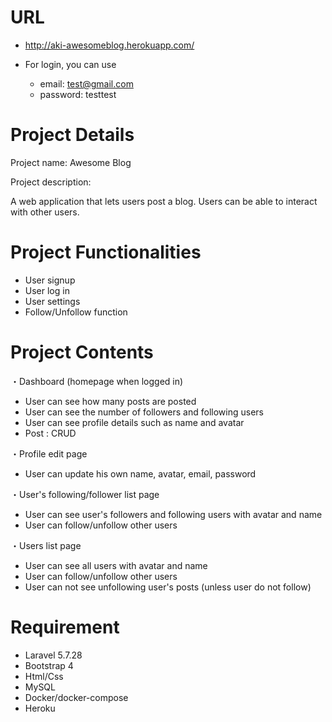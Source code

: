 # URL
* http://aki-awesomeblog.herokuapp.com/

* For login, you can use
    * email: test@gmail.com
    * password: testtest

# Project Details
Project name: Awesome Blog

Project description: 

A web application that lets users post a blog. Users can be able to interact with other users. 

# Project Functionalities
* User signup
* User log in
* User settings
* Follow/Unfollow function

# Project Contents
・Dashboard (homepage when logged in)
* User can see how many posts are posted
* User can see the number of followers and following users
* User can see profile details such as name and avatar
* Post : CRUD

・Profile edit page
* User can update his own name, avatar, email, password

・User's following/follower list page
* User can see user's followers and following users with avatar and name
* User can follow/unfollow other users


・Users list page
* User can see all users with avatar and name
* User can follow/unfollow other users
* User can not see unfollowing user's posts (unless user do not follow)

# Requirement
* Laravel 5.7.28
* Bootstrap 4
* Html/Css
* MySQL
* Docker/docker-compose
* Heroku